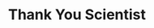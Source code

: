 ---
title: "Thank You Scientist"
summary: "American progressive rock band from Montclair, New Jersey and formed in 2009 at the New Jersey Montclair State University's music program, when guitar player met saxophonist and trumpet player ."
image: "thank-you-scientist.jpg"
---